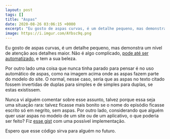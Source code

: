 ```yaml
---
layout: post
tags: []
title: "Aspas"
date: 2020-08-26 03:06:15 +0000
excerpt: "Eu gosto de aspas curvas, é um detalhe pequeno, mas demonstra um nível de atenção aos detalhes maior...."
image: https://i.imgur.com/AYbsc9q.png
---
```


Eu gosto de aspas curvas, é um detalhe pequeno, mas demonstra um nível de atenção aos detalhes maior. Não é algo complicado, [pode até ser automatizado](https://github.com/qgustavor/subtitle-word-replacer), e tem a sua beleza.

Por outro lado uma coisa que nunca tinha parado para pensar é no uso automático de aspas, como na imagem acima onde as aspas fazem parte do modelo do site. O normal, nesse caso, seria que as aspas no texto citado fossem invertidas de duplas para simples e de simples para duplas, se estas existissem.

Nunca vi alguém comentar sobre esse assunto, talvez porque essa seja uma situação rara: talvez ficasse mais bonito se o nome do episódio ficasse escrito só em negrito, sem aspas. Por outro lado, considerando que alguém quer usar aspas no modelo de um site ou de um aplicativo, o que poderia ser feito? Fiz [esse gist](https://gist.github.com/qgustavor/9c373ca8719eaacbbe912793f08fdb2d) com uma possível implementação.

Espero que esse código sirva para alguém no futuro.